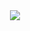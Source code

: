<div style="text-align: center;">
<img src="https://drive.google.com/uc?export=view&id=1jCn2MDq8e3wQ40Q5onn3wY0RDdLyTutM" style="padding-left: 2rem;"/>
</div>
